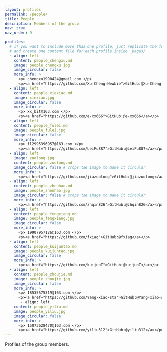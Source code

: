 ```yaml
---
layout: profiles
permalink: /people/
title: People
description: Members of the group
nav: true
nav_order: 9

profiles:
  # if you want to include more than one profile, just replicate the following block
  # and create one content file for each profile inside _pages/
  - align: left
    content: people_chengxu.md
    image: people_chengxu.jpg
    image_circular: false
    more_info: >
      <p> chengxu1990424@gmail.com </p>
      <p><a href="https://github.com/Xu-Cheng-Newbie">GitHub:@Xu-Cheng-Newbie</a></p>
  - align: left
    content: people_xiexiao.md
    image: xiexiao.jpg
    image_circular: false
    more_info: >
      <p> xx_bit@163.com </p>
      <p><a href="https://github.com/e-xx666">GitHub:@e-xx666</a></p>
  - align: left
    content: people_fulei.md
    image: people_fulei.jpg
    image_circular: false
    more_info: >
      <p> fl2995396957@163.com </p>
      <p><a href="https://github.com/LeiFu887">GitHub:@LeiFu887</a></p>
  - align: left
    image: zuolong.jpg
    content: people_zuolong.md
    image_circular: false # crops the image to make it circular
    more_info: >
      <p><a href="https://github.com/jiazuolong">GitHub:@jiazuolong</a></p>
  - align: left
    content: people_zhenhao.md
    image: people_zhenhao.jpg
    image_circular: false # crops the image to make it circular
    more_info: >
      <p><a href="https://github.com/zhqin826">GitHub:@zhqin826</a></p>
  - align: left
    content: people_fengxiang.md
    image: people_fengxiang.jpg
    image_circular: false
    more_info: >
      <p> 19907957126@163.com </p>
      <p><a href="https://github.com/fxiag">GitHub:@fxiag</a></p>
  - align: left
    content: people_kuijuntao.md
    image: people_kuijuntao.jpg
    image_circular: false
    more_info: >
      <p><a href="https://github.com/kuijunT">GitHub:@kuijunT</a></p>
  - align: left
    content: people_zhoujie.md
    image: people_zhoujie.jpg
    image_circular: false
    more_info: >
      <p> 18535575319@163.com </p>
      <p><a href="https://github.com/Yang-xiao-sta">GitHub:@Yang-xiao-sta</a></p>
       - align: left
    content: people_yiliu.md
    image: people_yiliu.jpg
    image_circular: false
    more_info: >
      <p> 15073628470@163.com </p>
      <p><a href="https://github.com/yiliu312">GitHub:@yiliu312</a></p>
---
```


Profiles of the group members.
